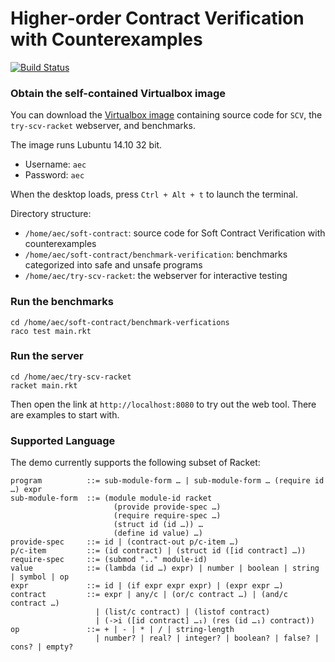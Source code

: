 Higher-order Contract Verification with Counterexamples
=============

[![Build Status](https://travis-ci.org/philnguyen/soft-contract.png?branch=pldi-aec-2015)](https://travis-ci.org/philnguyen/soft-contract)


### Obtain the self-contained Virtualbox image

You can download the [Virtualbox image](https://drive.google.com/file/d/0B5Xtjx9YdmWxVlh2dWo5WG40czA/view?usp=sharing)
containing source code for `SCV`, the `try-scv-racket` webserver, and benchmarks.

The image runs Lubuntu 14.10 32 bit.


* Username: `aec`
* Password: `aec`

When the desktop loads, press `Ctrl + Alt + t` to launch the terminal.

Directory structure:

* `/home/aec/soft-contract`: source code for Soft Contract Verification with counterexamples
* `/home/aec/soft-contract/benchmark-verification`: benchmarks categorized into safe and unsafe programs
* `/home/aec/try-scv-racket`: the webserver for interactive testing

### Run the benchmarks

    cd /home/aec/soft-contract/benchmark-verfications
    raco test main.rkt

### Run the server

    cd /home/aec/try-scv-racket
    racket main.rkt

Then open the link at `http://localhost:8080` to try out the web tool.
There are examples to start with.

### Supported Language

The demo currently supports the following subset of Racket:

    program          ::= sub-module-form … | sub-module-form … (require id …) expr
	sub-module-form  ::= (module module-id racket
	                       (provide provide-spec …)
                           (require require-spec …)
						   (struct id (id …)) …
                           (define id value) …)
    provide-spec     ::= id | (contract-out p/c-item …)
    p/c-item         ::= (id contract) | (struct id ([id contract] …))
	require-spec     ::= (submod ".." module-id)
	value            ::= (lambda (id …) expr) | number | boolean | string | symbol | op
	expr             ::= id | (if expr expr expr) | (expr expr …)
	contract         ::= expr | any/c | (or/c contract …) | (and/c contract …)
	                   | (list/c contract) | (listof contract)
	                   | (->i ([id contract] …₁) (res (id …₁) contract))
    op               ::= + | - | * | / | string-length
	                   | number? | real? | integer? | boolean? | false? | cons? | empty?
